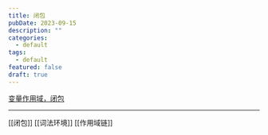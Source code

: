 ```yaml
---
title: 闭包
pubDate: 2023-09-15
description: ""
categories:
  - default
tags:
  - default
featured: false
draft: true
---
```


[变量作用域，闭包](https://zh.javascript.info/closure)

---

[[闭包]]
[[词法环境]]
[[作用域链]]
